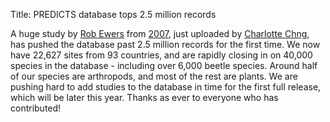 Title: PREDICTS database tops 2.5 million records

A huge study by [Rob Ewers](/pages/team.html#RE) from
[2007](http://dx.doi.org/10.1890/0012-9658(2007)88[96:SIBEAA]2.0.CO;2), just
uploaded by [Charlotte Chng](/pages/team.html#CC), has
pushed the database past 2.5 million records for the first time.
We now have 22,627 sites from 93 countries, and are rapidly closing
in on 40,000 species in the database - including over 6,000 beetle
species. Around half of our species are arthropods, and most of the
rest are plants. We are pushing hard to add studies to the database
in time for the first full release, which will be later this year.
Thanks as ever to everyone who has contributed!

